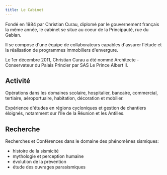 ```yaml
---
title: Le Cabinet
---
```

Fondé en 1984 par Christian Curau, diplomé par le gouvernement français la même année, le cabinet se situe au coeur de la Principauté, rue du Gabian.

Il se compose d'une équipe de collaborateurs capables d'assurer l'étude et la réalisation de programmes immobiliers d'envergure.

Le 1er décembre 2011, Christian Curau a été nommé Architecte - Conservateur du Palais Princier par SAS Le Prince Albert II.

## Activité

Opérations dans les domaines scolaire, hospitalier, bancaire, commercial, tertiaire, aéroportuaire, habitation, décoration et mobilier.

Expérience d'études en régions cycloniques et gestion de chantiers éloignés, notamment sur l'Ile de la Réunion et les Antilles.

## Recherche

Recherches et Conférences dans le domaine des phénomènes sismiques:

* histoire de la sismicité
* mythologie et perception humaine
* évolution de la prévention
* étude des ouvrages parasismiques
